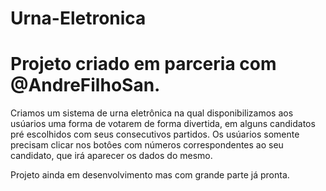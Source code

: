 # Urna-Eletronica
<h1>Projeto criado em parceria com @AndreFilhoSan.</h1>
Criamos um sistema de urna eletrônica na qual disponibilizamos aos usúarios uma forma de votarem de forma divertida,
em alguns candidatos pré escolhidos com seus consecutivos partidos.
Os usúarios somente precisam clicar nos botôes com números correspondentes ao seu candidato, que irá aparecer os dados do mesmo.

Projeto ainda em desenvolvimento mas com grande parte já pronta. 

